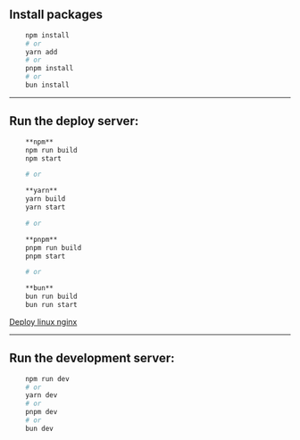 
## Install packages

```bash
    npm install
    # or
    yarn add
    # or
    pnpm install
    # or
    bun install
```

---

## Run the deploy server: 

```bash
    **npm**
    npm run build
    npm start

    # or

    **yarn**
    yarn build
    yarn start

    # or

    **pnpm**
    pnpm run build
    pnpm start

    # or

    **bun**
    bun run build
    bun run start

```


[Deploy linux nginx](https://dev.to/j3rry320/deploy-your-nextjs-app-like-a-pro-a-step-by-step-guide-using-nginx-pm2-certbot-and-git-on-your-linux-server-3286)

---

## Run the development server:

```bash
    npm run dev
    # or
    yarn dev
    # or
    pnpm dev
    # or
    bun dev
```
